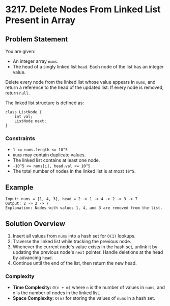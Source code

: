 # 3217. Delete Nodes From Linked List Present in Array

## Problem Statement

You are given:
- An integer array `nums`.
- The head of a singly linked list `head`. Each node of the list has an integer value.

Delete every node from the linked list whose value appears in `nums`, and return a reference to the head of the updated list. If every node is removed, return `null`.

The linked list structure is defined as:

```text
class ListNode {
    int val;
    ListNode next;
}
```

### Constraints

- `1 <= nums.length <= 10^5`
- `nums` may contain duplicate values.
- The linked list contains at least one node.
- `-10^5 <= nums[i], head.val <= 10^5`
- The total number of nodes in the linked list is at most `10^5`.

## Example

```text
Input: nums = [1, 4, 3], head = 2 -> 1 -> 4 -> 2 -> 3 -> 7
Output: 2 -> 2 -> 7
Explanation: Nodes with values 1, 4, and 3 are removed from the list.
```

## Solution Overview

1. Insert all values from `nums` into a hash set for `O(1)` lookups.
2. Traverse the linked list while tracking the previous node.
3. Whenever the current node's value exists in the hash set, unlink it by updating the previous node's `next` pointer. Handle deletions at the head by advancing `head`.
4. Continue until the end of the list, then return the new head.

### Complexity

- **Time Complexity:** `O(n + m)` where `n` is the number of values in `nums`, and `m` is the number of nodes in the linked list.
- **Space Complexity:** `O(n)` for storing the values of `nums` in a hash set.

